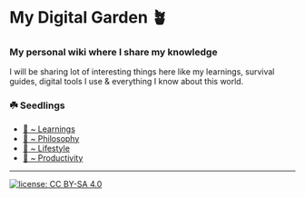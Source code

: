 # My Digital Garden 🪴
### My personal wiki where I share my knowledge
I will be sharing lot of interesting things here like my learnings, survival guides, digital tools I use & everything I know about this world. 

### ☘️ Seedlings 

* [🌱 ~ Learnings]()
* [🌱 ~ Philosophy]()
* [🌱 ~ Lifestyle]()
* [🌱 ~ Productivity]()

---
[![license: CC BY-SA 4.0](https://polarhive.ml/assets/badges/cc-by-sa-4.svg)](https://creativecommons.org/licenses/by-sa/4.0/)

